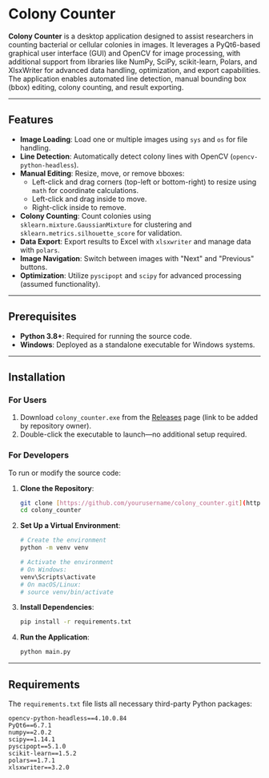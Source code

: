 # Colony Counter

**Colony Counter** is a desktop application designed to assist researchers in counting bacterial or cellular colonies in images. It leverages a PyQt6-based graphical user interface (GUI) and OpenCV for image processing, with additional support from libraries like NumPy, SciPy, scikit-learn, Polars, and XlsxWriter for advanced data handling, optimization, and export capabilities. The application enables automated line detection, manual bounding box (bbox) editing, colony counting, and result exporting.

---

## Features

-   **Image Loading**: Load one or multiple images using `sys` and `os` for file handling.
-   **Line Detection**: Automatically detect colony lines with OpenCV (`opencv-python-headless`).
-   **Manual Editing**: Resize, move, or remove bboxes:
    -   Left-click and drag corners (top-left or bottom-right) to resize using `math` for coordinate calculations.
    -   Left-click and drag inside to move.
    -   Right-click inside to remove.
-   **Colony Counting**: Count colonies using `sklearn.mixture.GaussianMixture` for clustering and `sklearn.metrics.silhouette_score` for validation.
-   **Data Export**: Export results to Excel with `xlsxwriter` and manage data with `polars`.
-   **Image Navigation**: Switch between images with "Next" and "Previous" buttons.
-   **Optimization**: Utilize `pyscipopt` and `scipy` for advanced processing (assumed functionality).

---

## Prerequisites

-   **Python 3.8+**: Required for running the source code.
-   **Windows**: Deployed as a standalone executable for Windows systems.

---

## Installation

### For Users

1.  Download `colony_counter.exe` from the [Releases](#) page (link to be added by repository owner).
2.  Double-click the executable to launch—no additional setup required.

### For Developers

To run or modify the source code:

1.  **Clone the Repository**:
    ```bash
    git clone [https://github.com/yourusername/colony_counter.git](https://github.com/yourusername/colony_counter.git) # Replace with your actual repo URL
    cd colony_counter
    ```
2.  **Set Up a Virtual Environment**:
    ```bash
    # Create the environment
    python -m venv venv

    # Activate the environment
    # On Windows:
    venv\Scripts\activate
    # On macOS/Linux:
    # source venv/bin/activate
    ```
3.  **Install Dependencies**:
    ```bash
    pip install -r requirements.txt
    ```
4.  **Run the Application**:
    ```bash
    python main.py
    ```

---

## Requirements

The `requirements.txt` file lists all necessary third-party Python packages:

```plaintext
opencv-python-headless==4.10.0.84
PyQt6==6.7.1
numpy==2.0.2
scipy==1.14.1
pyscipopt==5.1.0
scikit-learn==1.5.2
polars==1.7.1
xlsxwriter==3.2.0
